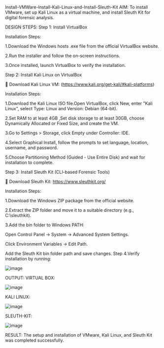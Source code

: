 Install-VMWare-Install-Kali-Linux-and-Install-Sleuth-Kit
AIM:
To install VMware, set up Kali Linux as a virtual machine, and install Sleuth Kit for digital forensic analysis.

DESIGN STEPS:
Step 1: Install VirtualBox

Installation Steps:

1.Download the Windows hosts .exe file from the official VirtualBox website.

2.Run the installer and follow the on-screen instructions.

3.Once installed, launch VirtualBox to verify the installation.

Step 2: Install Kali Linux on VirtualBox

🔗 Download Kali Linux VM: (https://www.kali.org/get-kali/#kali-platforms)

Installation Steps:

1.Download the Kali Linux ISO file.Open VirtualBox, click New, enter "Kali Linux", select Type: Linux and Version: Debian (64-bit).

2.Set RAM to at least 4GB ,Set disk storage to at least 30GB, choose Dynamically Allocated or Fixed Size, and create the VM.

3.Go to Settings > Storage, click Empty under Controller: IDE.

4.Select Graphical Install, follow the prompts to set language, location, username, and password.

5.Choose Partitioning Method (Guided - Use Entire Disk) and wait for installation to complete.

Step 3: Install Sleuth Kit (CLI-based Forensic Tools)

🔗 Download Sleuth Kit: https://www.sleuthkit.org/

Installation Steps:

1.Download the Windows ZIP package from the official website.

2.Extract the ZIP folder and move it to a suitable directory (e.g., C:\sleuthkit).

3.Add the bin folder to Windows PATH:

Open Control Panel → System → Advanced System Settings.

Click Environment Variables → Edit Path.

Add the Sleuth Kit bin folder path and save changes.
Step 4.Verify installation by running:

![image](https://github.com/user-attachments/assets/7d183d95-f856-4abe-b74b-78a32ba4ea51)


OUTPUT:
VIRTUAL BOX:

![image](https://github.com/user-attachments/assets/ce754ee2-dbc8-4dba-ac7e-e8daa0de5b72)


KALI LINUX:

![image](https://github.com/user-attachments/assets/3d503c34-0719-4ec9-986c-beb0a971e0d8)


SLEUTH-KIT:

![image](https://github.com/user-attachments/assets/731bbf40-0c79-4b78-b91a-6191697ce843)


RESULT:
The setup and installation of VMware, Kali Linux, and Sleuth Kit was completed successfully.
